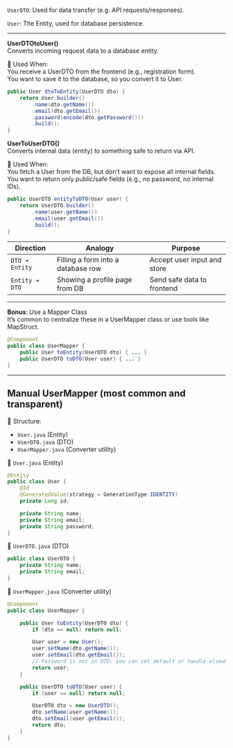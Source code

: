 `UserDTO`: Used for data transfer (e.g. API requests/responses).  

`User`: The Entity, used for database persistence.  

---
**UserDTOtoUser()**  
Converts incoming request data to a database entity.  

🔸 Used When:  
You receive a UserDTO from the frontend (e.g., registration form).  
You want to save it to the database, so you convert it to User.  
```java
public User dtoToEntity(UserDTO dto) {
    return User.builder()
        .name(dto.getName())
        .email(dto.getEmail())
        .password(encode(dto.getPassword()))
        .build();
}
```
**UserToUserDTO()**  
Converts internal data (entity) to something safe to return via API.  

🔸 Used When:  
You fetch a User from the DB, but don’t want to expose all internal fields.  
You want to return only public/safe fields (e.g., no password, no internal IDs).

```java
public UserDTO entityToDTO(User user) {
    return UserDTO.builder()
        .name(user.getName())
        .email(user.getEmail())
        .build();
}
```

| Direction      | Analogy                            | Purpose                     |
| -------------- | ---------------------------------- | --------------------------- |
| `DTO ➜ Entity` | Filling a form into a database row | Accept user input and store |
| `Entity ➜ DTO` | Showing a profile page from DB     | Send safe data to frontend  |

---
**Bonus**: Use a Mapper Class  
It’s common to centralize these in a UserMapper class or use tools like MapStruct.
```java
@Component
public class UserMapper {
    public User toEntity(UserDTO dto) { ... }
    public UserDTO toDTO(User user) { ... }
}
```
---

## Manual UserMapper (most common and transparent)
📁 Structure:
- `User.java` (Entity)
- `UserDTO.java` (DTO)
- `UserMapper.java` (Converter utility)  
  
🔸 `User.java` (Entity)
```java
@Entity
public class User {
    @Id
    @GeneratedValue(strategy = GenerationType.IDENTITY)
    private Long id;

    private String name;
    private String email;
    private String password;
}
```
🔸 `UserDTO.java` (DTO)
```java
public class UserDTO {
    private String name;
    private String email;
}
```
🔸 `UserMapper.java` (Converter utility)  
```java
@Component
public class UserMapper {

    public User toEntity(UserDTO dto) {
        if (dto == null) return null;

        User user = new User();
        user.setName(dto.getName());
        user.setEmail(dto.getEmail());
        // Password is not in DTO; you can set default or handle elsewhere
        return user;
    }

    public UserDTO toDTO(User user) {
        if (user == null) return null;

        UserDTO dto = new UserDTO();
        dto.setName(user.getName());
        dto.setEmail(user.getEmail());
        return dto;
    }
}
```
